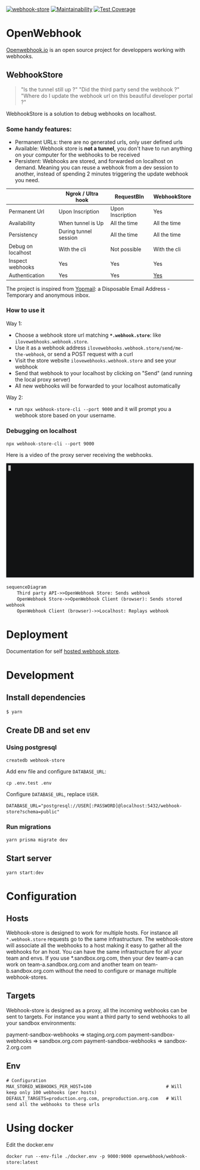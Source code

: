 [![webhook-store](https://github.com/OpenWebhook/webhook-store/actions/workflows/main.yml/badge.svg)](https://github.com/OpenWebhook/webhook-store/actions/workflows/main.yml) [![Maintainability](https://api.codeclimate.com/v1/badges/bc33884e66ac77707905/maintainability)](https://codeclimate.com/github/OpenWebhook/webhook-store/maintainability) [![Test Coverage](https://api.codeclimate.com/v1/badges/bc33884e66ac77707905/test_coverage)](https://codeclimate.com/github/OpenWebhook/webhook-store/test_coverage)

# OpenWebhook

[Openwebhook.io](https://www.openwebhook.io/) is an open source project for developpers working with webhooks.

## WebhookStore

> "Is the tunnel still up ?" "Did the third party send the webhook ?" "Where do I update the webhook url on this beautiful developer portal ?"

WebhookStore is a solution to debug webhooks on localhost.

### Some handy features:

- Permanent URLs: there are no generated urls, only user defined urls
- Available: Webhook store is **not a tunnel**, you don't have to run anything on your computer for the webhooks to be received
- Persistent: Webhooks are stored, and forwarded on localhost on demand. Meaning you can reuse a webhook from a dev session to another, instead of spending 2 minutes triggering the update webhook you need.

|                    | Ngrok / Ultra hook    | RequestBIn       | WebhookStore                                                |
| ------------------ | --------------------- | ---------------- | ----------------------------------------------------------- |
| Permanent Url      | Upon Inscription      | Upon Inscription | Yes                                                         |
| Availability       | When tunnel is Up     | All the time     | All the time                                                |
| Persistency        | During tunnel session | All the time     | All the time                                                |
| Debug on localhost | With the cli          | Not possible     | With the cli                                                |
| Inspect webhooks   | Yes                   | Yes              | Yes                                                         |
| Authentication     | Yes                   | Yes              | [Yes](https://www.openwebhook.io/docs/intro#authentication) |

The project is inspired from [Yopmail](https://yopmail.com/en/): a Disposable Email Address - Temporary and anonymous inbox.

### How to use it

Way 1:

- Choose a webhook store url matching **`*.webhook.store`**: like `ilovewebhooks.webhook.store`.
- Use it as a webhook address `ilovewebhooks.webhook.store/send/me-the-webhook`, or send a POST request with a curl
- Visit the store website `ilovewebhooks.webhook.store` and see your webhook
- Send that webhook to your localhost by clicking on "Send" (and running the local proxy server)
- All new webhooks will be forwarded to your localhost automatically

Way 2:

- run `npx webhook-store-cli --port 9000` and it will prompt you a webhook store based on your username.

### Debugging on localhost

```
npx webhook-store-cli --port 9000
```

Here is a video of the proxy server receiving the webhooks.

![Demo with cli](demo.gif)

```mermaid
sequenceDiagram
    Third party API->>OpenWebhook Store: Sends webhook
    OpenWebhook Store->>OpenWebhook Client (browser): Sends stored webhook
    OpenWebhook Client (browser)->>Localhost: Replays webhook

```

# Deployment

Documentation for self [hosted webhook store](https://www.openwebhook.io/docs/self-hosting/install-store-heroku).

# Development

## Install dependencies

```
$ yarn
```

## Create DB and set env

### Using postgresql

```
createdb webhook-store
```

Add env file and configure `DATABASE_URL`:

```
cp .env.test .env
```

Configure `DATABASE_URL`, replace `USER`.

```
DATABASE_URL="postgresql://USER[:PASSWORD]@localhost:5432/webhook-store?schema=public"
```

### Run migrations

```
yarn prisma migrate dev
```

## Start server

```
yarn start:dev
```

# Configuration

## Hosts

Webhook-store is designed to work for multiple hosts. For instance all `*.webhook.store` requests go to the same infrastructure. The webhook-store will associate all the webhooks to a host making it easy to gather all the webhooks for an host.
You can have the same infrastructure for all your team and envs. If you use \*.sandbox.org.com, then your dev team-a can work on team-a.sandbox.org.com and another team on team-b.sandbox.org.com without the need to configure or manage multiple webhook-stores.

## Targets

Webhook-store is designed as a proxy, all the incoming webhooks can be sent to targets. For instance you want a third party to send webhooks to all your sandbox environments:

payment-sandbox-webhooks => staging.org.com
payment-sandbox-webhooks => sandbox.org.com
payment-sandbox-webhooks => sandbox-2.org.com

## Env

```
# Configuration
MAX_STORED_WEBHOOKS_PER_HOST=100                            # Will keep only 100 webhooks (per hosts)
DEFAULT_TARGETS=production.org.com, preproduction.org.com   # Will send all the webhooks to these urls
```

# Using docker

Edit the docker.env

```
docker run --env-file ./docker.env -p 9000:9000 openwebhook/webhook-store:latest
```
